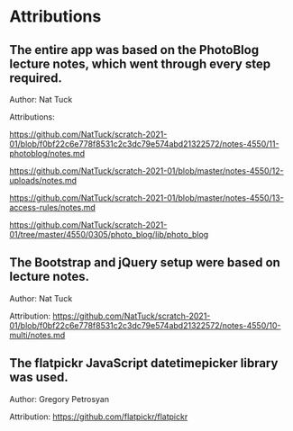 # Attributions

## The entire app was based on the PhotoBlog lecture notes, which went through every step required.

Author: Nat Tuck

Attributions:

https://github.com/NatTuck/scratch-2021-01/blob/f0bf22c6e778f8531c2c3dc79e574abd21322572/notes-4550/11-photoblog/notes.md

https://github.com/NatTuck/scratch-2021-01/blob/master/notes-4550/12-uploads/notes.md

https://github.com/NatTuck/scratch-2021-01/blob/master/notes-4550/13-access-rules/notes.md

https://github.com/NatTuck/scratch-2021-01/tree/master/4550/0305/photo_blog/lib/photo_blog


## The Bootstrap and jQuery setup were based on lecture notes.

Author: Nat Tuck

Attribution: https://github.com/NatTuck/scratch-2021-01/blob/f0bf22c6e778f8531c2c3dc79e574abd21322572/notes-4550/10-multi/notes.md

## The flatpickr JavaScript datetimepicker library was used.

Author: Gregory Petrosyan

Attribution: https://github.com/flatpickr/flatpickr
